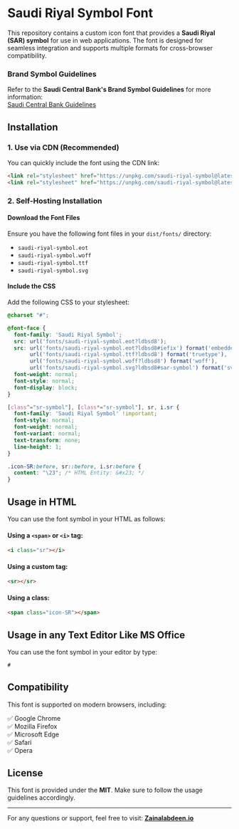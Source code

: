 # Saudi Riyal Symbol Font

This repository contains a custom icon font that provides a **Saudi Riyal (SAR) symbol** for use in web applications. The font is designed for seamless integration and supports multiple formats for cross-browser compatibility.

### Brand Symbol Guidelines
Refer to the **Saudi Central Bank's Brand Symbol Guidelines** for more information:  
[Saudi Central Bank Guidelines](https://www.sama.gov.sa/ar-sa/Currency/SRS/Documents/Guidelines.pdf)


## Installation

### 1. Use via CDN (Recommended)

You can quickly include the font using the CDN link:

```html
<link rel="stylesheet" href="https://unpkg.com/saudi-riyal-symbol@latest/dist/saudi-riyal-symbol.css">
<link rel="stylesheet" href="https://unpkg.com/saudi-riyal-symbol@latest/dist/saudi-riyal-symbol.min.css">
```

### 2. Self-Hosting Installation

#### Download the Font Files

Ensure you have the following font files in your `dist/fonts/` directory:

- `saudi-riyal-symbol.eot`
- `saudi-riyal-symbol.woff`
- `saudi-riyal-symbol.ttf`
- `saudi-riyal-symbol.svg`

#### Include the CSS

Add the following CSS to your stylesheet:

```css
@charset "#";

@font-face {
  font-family: 'Saudi Riyal Symbol';
  src: url('fonts/saudi-riyal-symbol.eot?ldbsd8');
  src: url('fonts/saudi-riyal-symbol.eot?ldbsd8#iefix') format('embedded-opentype'),
       url('fonts/saudi-riyal-symbol.ttf?ldbsd8') format('truetype'),
       url('fonts/saudi-riyal-symbol.woff?ldbsd8') format('woff'),
       url('fonts/saudi-riyal-symbol.svg?ldbsd8#sar-symbol') format('svg');
  font-weight: normal;
  font-style: normal;
  font-display: block;
}

[class^="sr-symbol"], [class*="sr-symbol"], sr, i.sr {
  font-family: 'Saudi Riyal Symbol' !important;
  font-style: normal;
  font-weight: normal;
  font-variant: normal;
  text-transform: none;
  line-height: 1;
}

.icon-SR:before, sr::before, i.sr:before {
  content: "\23"; /* HTML Entity: &#x23; */
}
```

## Usage in HTML

You can use the font symbol in your HTML as follows:

#### Using a `<span>` or `<i>` tag:
```html
<i class="sr"></i>
```

#### Using a custom tag:
```html
<sr></sr>
```

#### Using a class:
```html
<span class="icon-SR"></span>
```
## Usage in any Text Editor Like MS Office

You can use the font symbol in your editor by type:
```html
#
```
## Compatibility

This font is supported on modern browsers, including:

✅ Google Chrome  
✅ Mozilla Firefox  
✅ Microsoft Edge  
✅ Safari  
✅ Opera  

## License

This font is provided under the **MIT**. Make sure to follow the usage guidelines accordingly.

---

For any questions or support, feel free to  visit: [**Zainalabdeen.io**](https://zainalabdeen.io)

